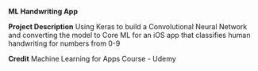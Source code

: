**ML Handwriting App**

**Project Description**
Using Keras to build a Convolutional Neural Network and converting the model to Core ML for an iOS app that classifies human
handwriting for numbers from 0-9

**Credit**
Machine Learning for Apps Course - Udemy
